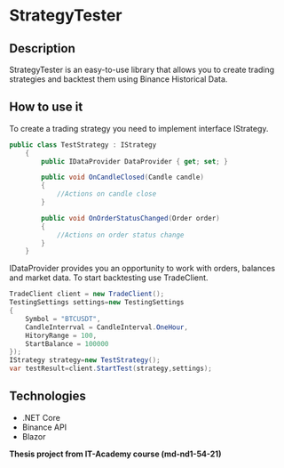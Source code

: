 # StrategyTester
## Description
StrategyTester is an easy-to-use library that allows you to create trading strategies and backtest them using Binance Historical Data.
## How to use it
To create a trading strategy you need to implement interface IStrategy.
````C#
public class TestStrategy : IStrategy
    {
        public IDataProvider DataProvider { get; set; }

        public void OnCandleClosed(Candle candle)
        {
            //Actions on candle close
        }

        public void OnOrderStatusChanged(Order order)
        {
            //Actions on order status change
        }
    }
````
IDataProvider provides you an opportunity to work with orders, balances and market data.
To start backtesting use TradeClient.
````C#
TradeClient client = new TradeClient();
TestingSettings settings=new TestingSettings
{
    Symbol = "BTCUSDT",
    CandleInterrval = CandleInterval.OneHour,
    HitoryRange = 100,
    StartBalance = 100000
});
IStrategy strategy=new TestStrategy();
var testResult=client.StartTest(strategy,settings);
````
## Technologies
* .NET Core
* Binance API
* Blazor

**Thesis project from IT-Academy course (md-nd1-54-21)**


